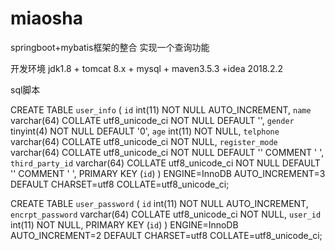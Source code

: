 # miaosha
springboot+mybatis框架的整合 实现一个查询功能

开发环境 jdk1.8 + tomcat 8.x + mysql + maven3.5.3 +idea 2018.2.2


sql脚本 

CREATE TABLE `user_info` (
  `id` int(11) NOT NULL AUTO_INCREMENT,
  `name` varchar(64) COLLATE utf8_unicode_ci NOT NULL DEFAULT '',
  `gender` tinyint(4) NOT NULL DEFAULT '0',
  `age` int(11) NOT NULL,
  `telphone` varchar(64) COLLATE utf8_unicode_ci NOT NULL,
  `register_mode` varchar(64) COLLATE utf8_unicode_ci NOT NULL DEFAULT '' COMMENT ' ',
  `third_party_id` varchar(64) COLLATE utf8_unicode_ci NOT NULL DEFAULT '' COMMENT ' ',
  PRIMARY KEY (`id`)
) ENGINE=InnoDB AUTO_INCREMENT=3 DEFAULT CHARSET=utf8 COLLATE=utf8_unicode_ci;


CREATE TABLE `user_password` (
  `id` int(11) NOT NULL AUTO_INCREMENT,
  `encrpt_password` varchar(64) COLLATE utf8_unicode_ci NOT NULL,
  `user_id` int(11) NOT NULL,
  PRIMARY KEY (`id`)
) ENGINE=InnoDB AUTO_INCREMENT=2 DEFAULT CHARSET=utf8 COLLATE=utf8_unicode_ci;


